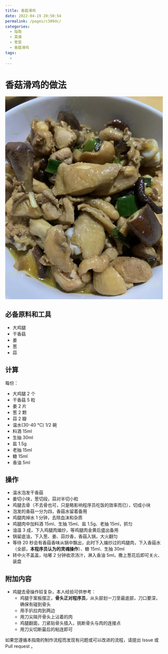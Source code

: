 ```yaml
---
title: 香菇滑鸡
date: 2022-04-19 20:50:54
permalink: /pages/c309dc/
categories:
  - 指南
  - 菜谱
  - 荤菜
  - 香菇滑鸡
tags:
  - 
---
```

# 香菇滑鸡的做法

![香菇滑鸡](/img/jpg/meat/香菇滑鸡.jpg)

## 必备原料和工具

- 大鸡腿
- 干香菇
- 姜
- 葱
- 蒜

## 计算

每份：

- 大鸡腿 2 个
- 干香菇 5 粒
- 姜 2 片
- 葱 2 颗
- 蒜 2 瓣
- 温水(30-40 ℃) 1/2 碗
- 料酒 15ml
- 生抽 30ml
- 盐 1.5g
- 老抽 15ml
- 糖 15ml
- 香油 5ml

## 操作

- 温水泡发干香菇
- 姜切小块，葱切段，蒜对半切小粒
- 鸡腿去骨（不去骨也可，只是略影响程序员吃饭的效率而已），切成小块
- 泡发的香菇一分为四，香菇水留着备用
- 鸡腿肉焯水 1 分钟，去除血沫和杂质
- 鸡腿肉中加料酒 15ml、生抽 15ml、盐 1.5g、老抽 15ml，抓匀
- 油温 3 成，下入鸡腿肉煸炒，等鸡腿肉金黄后盛出备用
- 锅留底油，下入葱、姜、蒜炒香，香菇入锅，大火翻匀
- 等待 20 秒会有香菇香味从锅中飘出，此时下入煸炒过的鸡腿肉，下入香菇水（全部，**本程序员认为的灵魂操作**）、糖 15ml、生抽 30ml
- 转中火不盖盖，咕嘟 2 分钟收浓汤汁，淋入香油 5ml，撒上葱花后即可关火、装盘

## 附加内容

- 鸡腿去骨操作较复杂，本人经验可供参考：
  - 鸡腿于案板摆正，**骨头正对程序员**，从头部划一刀至最底部，刀口要深，确保有碰到骨头
  - 用手扒拉肉到两边
  - 用刀尖隔开骨头上沾着的肉
  - 鸡腿翻面，刀紧贴骨头插入，挑断骨头与肉的连接点
  - 用刀尖切断最后的粘连即可

如果您遵循本指南的制作流程而发现有问题或可以改进的流程，请提出 Issue 或 Pull request 。
